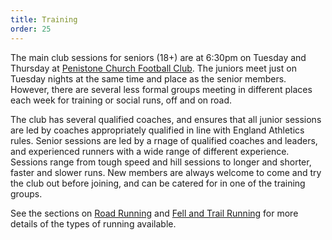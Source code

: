 ```yaml
---
title: Training
order: 25
---
```

The main club sessions for seniors (18+) are at 6:30pm on Tuesday and Thursday at [Penistone Church Football Club](https://www.google.co.uk/maps/place/Penistone+Church+Football+Club/@53.523332,-1.625649,17z/data=!3m1!4b1!4m2!3m1!1s0x48797d6f378b73f1:0x3ae39c5f7e6bf5ba?hl=en-GB). The juniors meet just on Tuesday nights at the same time and place as the senior members.  However, there are several less formal groups meeting in different places each week for training or social runs, off and on road.

The club has several qualified coaches, and ensures that all junior sessions are led by coaches appropriately qualified in line with England Athletics rules.  Senior sessions are led by a rnage of qualified coaches and leaders, and experienced runners with a wide range of different experience.  Sessions range from tough speed and hill sessions to longer and shorter, faster and slower runs.  New members are always welcome to come and try the club out before joining, and can be catered for in one of the training groups.

See the sections on [Road Running](https://pfrac.chrishodgson.co.uk/about/road-running) and [Fell and Trail Running](https://pfrac.chrishodgson.co.uk/about/fell-running) for more details of the types of running available. 